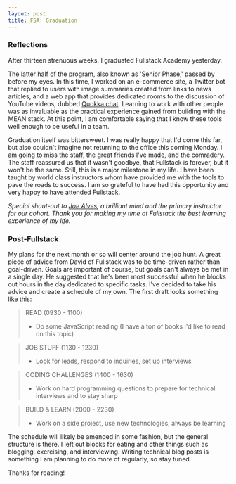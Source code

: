 ```yaml
---
layout: post
title: FSA: Graduation
---
```


### Reflections
After thirteen strenuous weeks, I graduated Fullstack Academy yesterday.

The latter half of the program, also known as 'Senior Phase,' passed by before my eyes. In this time, I worked on an e-commerce site, a Twitter bot that replied to users with image summaries created from links to news articles, and a web app that provides dedicated rooms to the discussion of YouTube videos, dubbed [Quokka.chat](http://www.quokka.chat). Learning to work with other people was as invaluable as the practical experience gained from building with the MEAN stack. At this point, I am comfortable saying that I know these tools well enough to be useful in a team.

Graduation itself was bittersweet. I was really happy that I'd come this far, but also couldn't imagine not returning to the office this coming Monday. I am going to miss the staff, the great friends I've made, and the comradery. The staff reassured us that it wasn't goodbye, that Fullstack is forever, but it won't be the same. Still, this is a major milestone in my life. I have been taught by world class instructors whom have provided me with the tools to pave the roads to success. I am so grateful to have had this opportunity and very happy to have attended Fullstack.

*Special shout-out to [Joe Alves](https://twitter.com/joedotjs), a brilliant mind and the primary instructor for our cohort. Thank you for making my time at Fullstack the best learning experience of my life.*

### Post-Fullstack
My plans for the next month or so will center around the job hunt. A great piece of advice from David of Fullstack was to be time-driven rather than goal-driven. Goals are important of course, but goals can't always be met in a single day. He suggested that he's been most successful when he blocks out hours in the day dedicated to specific tasks. I've decided to take his advice and create a schedule of my own. The first draft looks something like this:

> READ (0930 - 1100)
>
> +  Do some JavaScript reading (I have a ton of books I'd like to read on this topic)

> JOB STUFF (1130 - 1230) 
>
> +  Look for leads, respond to inquiries, set up interviews

> CODING CHALLENGES (1400 - 1630)
> 
> +  Work on hard programming questions to prepare for technical interviews and to stay sharp

> BUILD & LEARN (2000 - 2230)
> 
> +  Work on a side project, use new technologies, always be learning

The schedule will likely be amended in some fashion, but the general structure is there. I left out blocks for eating and other things such as blogging, exercising, and interviewing. Writing technical blog posts is something I am planning to do more of regularly, so stay tuned.

Thanks for reading!
